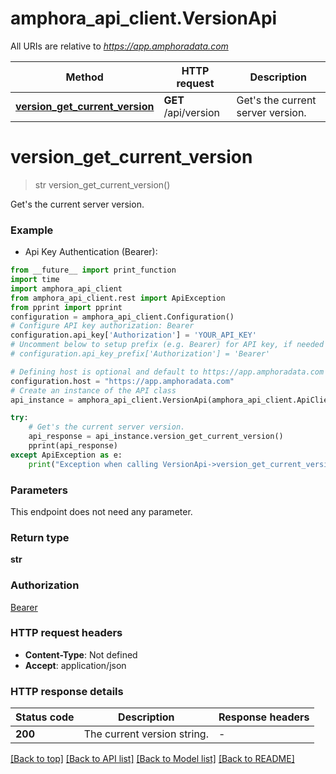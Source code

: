 # amphora_api_client.VersionApi

All URIs are relative to *https://app.amphoradata.com*

Method | HTTP request | Description
------------- | ------------- | -------------
[**version_get_current_version**](VersionApi.md#version_get_current_version) | **GET** /api/version | Get&#39;s the current server version.


# **version_get_current_version**
> str version_get_current_version()

Get's the current server version.

### Example

* Api Key Authentication (Bearer):
```python
from __future__ import print_function
import time
import amphora_api_client
from amphora_api_client.rest import ApiException
from pprint import pprint
configuration = amphora_api_client.Configuration()
# Configure API key authorization: Bearer
configuration.api_key['Authorization'] = 'YOUR_API_KEY'
# Uncomment below to setup prefix (e.g. Bearer) for API key, if needed
# configuration.api_key_prefix['Authorization'] = 'Bearer'

# Defining host is optional and default to https://app.amphoradata.com
configuration.host = "https://app.amphoradata.com"
# Create an instance of the API class
api_instance = amphora_api_client.VersionApi(amphora_api_client.ApiClient(configuration))

try:
    # Get's the current server version.
    api_response = api_instance.version_get_current_version()
    pprint(api_response)
except ApiException as e:
    print("Exception when calling VersionApi->version_get_current_version: %s\n" % e)
```

### Parameters
This endpoint does not need any parameter.

### Return type

**str**

### Authorization

[Bearer](../README.md#Bearer)

### HTTP request headers

 - **Content-Type**: Not defined
 - **Accept**: application/json

### HTTP response details
| Status code | Description | Response headers |
|-------------|-------------|------------------|
**200** | The current version string. |  -  |

[[Back to top]](#) [[Back to API list]](../README.md#documentation-for-api-endpoints) [[Back to Model list]](../README.md#documentation-for-models) [[Back to README]](../README.md)


